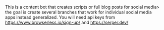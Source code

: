 This is a content bot that creates scripts or full blog posts for social media> the goal is create several branches that work for individual social media apps instead generalized. 
You will need api keys from https://www.browserless.io/sign-up/ and https://serper.dev/
